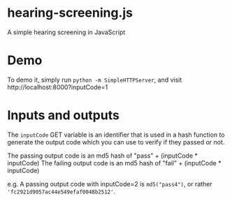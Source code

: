 # hearing-screening.js
A simple hearing screening in JavaScript

# Demo
To demo it, simply run `python -m SimpleHTTPServer`, and visit http://localhost:8000?inputCode=1 

# Inputs and outputs
The `inputCode` GET variable is an identifier that is used in a hash function to generate the output code which you can use to verify if they passed or not.

The passing output code is an md5 hash of "pass" + (inputCode * inputCode)
The failing output code is an md5 hash of "fail" + (inputCode * inputCode)

e.g. A passing output code with inputCode=2 is `md5("pass4")`, or rather `'fc2921d9057ac44e549efaf0048b2512'`.
